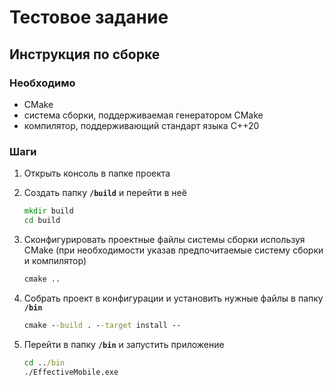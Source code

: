 # Тестовое задание

## Инструкция по сборке

### Необходимо

- CMake
- система сборки, поддерживаемая генератором CMake
- компилятор, поддерживающий стандарт языка C++20

### Шаги

1. Открыть консоль в папке проекта
2. Создать папку __`/build`__ и перейти в неё

    ```cmd
    mkdir build
    cd build
    ```

3. Сконфигурировать проектные файлы системы сборки используя CMake (при необходимости указав предпочитаемые систему сборки и компилятор)

      ```cmd
      cmake ..
      ```

4. Собрать проект в конфигурации и установить нужные файлы в папку __`/bin`__

    ```cmd
    cmake --build . --target install --
    ```

5. Перейти в папку __`/bin`__ и запустить приложение

    ```cmd
    cd ../bin
    ./EffectiveMobile.exe
    ```
